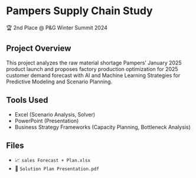 # Pampers Supply Chain Study

🏆 2nd Place @ P&G Winter Summit 2024

## Project Overview
This project analyzes the raw material shortage Pampers’ January 2025 product launch and proposes factory production optimization for 2025 customer demand forecast with AI and Machine Learning 
Strategies for Predictive Modeling and Scenario Planning.

## Tools Used
- Excel (Scenario Analysis, Solver)
- PowerPoint (Presentation)
- Business Strategy Frameworks (Capacity Planning, Bottleneck Analysis)

## Files
- 📈 `sales Forecast + Plan.xlsx`
- 📝 `Solution Plan Presentation.pdf`
